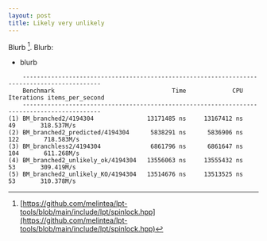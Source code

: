 ```yaml
---
layout: post
title: Likely very unlikely 
---
```


Blurb [^1]. Blurb:
- blurb


```
    --------------------------------------------------------------------------------------------
    Benchmark                                 Time             CPU   Iterations items_per_second
    --------------------------------------------------------------------------------------------
(1) BM_branched2/4194304               13171485 ns     13167412 ns           49       318.537M/s
(2) BM_branched2_predicted/4194304      5838291 ns      5836906 ns          122       718.583M/s
(3) BM_branchless2/4194304              6861796 ns      6861647 ns          104       611.268M/s
(4) BM_branched2_unlikely_ok/4194304   13556063 ns     13555432 ns           53       309.419M/s
(5) BM_branched2_unlikely_KO/4194304   13514676 ns     13513525 ns           53       310.378M/s

```


[^1]: [https://github.com/melintea/lpt-tools/blob/main/include/lpt/spinlock.hpp](https://github.com/melintea/lpt-tools/blob/main/include/lpt/spinlock.hpp)

